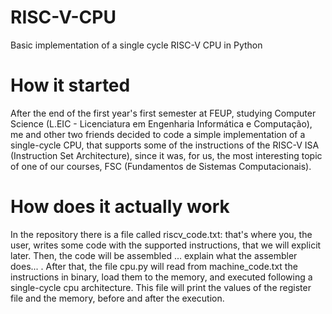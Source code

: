 # RISC-V-CPU
Basic implementation of a single cycle RISC-V CPU in Python

# How it started
After the end of the first year's first semester at FEUP, studying Computer Science (L.EIC - Licenciatura em Engenharia Informática e Computação), me and other two friends decided to code a simple implementation of a single-cycle CPU, that supports some of the instructions of the RISC-V ISA (Instruction Set Architecture), since it was, for us, the most interesting topic of one of our courses, FSC (Fundamentos de Sistemas Computacionais).

# How does it actually work
In the repository there is a file called riscv_code.txt: that's where you, the user, writes some code with the supported instructions, that we will explicit later. Then, the code will be assembled ... explain what the assembler does... . After that, the file cpu.py will read from machine_code.txt the instructions in binary, load them to the memory, and executed following a single-cycle cpu architecture. This file will print the values of the register file and the memory, before and after the execution.

